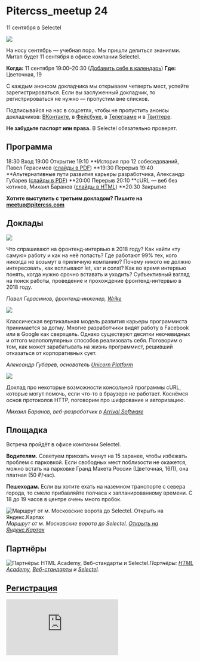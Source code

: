 
# Pitercss_meetup 24

11 сентября в Selectel

![](https://cdn-images-1.medium.com/max/2400/1*nnEXy49GSwh53FRTSQ9kwg.png)

На носу сентябрь — учебная пора. Мы пришли делиться знаниями.
Митап будет 11 сентября в офисе компании Selectel.

**Когда:** 11 сентября 19:00–20:30 ([Добавить себе в календарь](http://www.google.com/calendar/event?action=TEMPLATE&dates=20180911T160000Z%2F20180911T173000Z&text=pitercss_meetup%20%E2%84%9624&location=%D0%A6%D0%B2%D0%B5%D1%82%D0%BE%D1%87%D0%BD%D0%B0%D1%8F%20%D1%83%D0%BB.%2C%2019%2C%20%D0%A1%D0%B0%D0%BD%D0%BA%D1%82-%D0%9F%D0%B5%D1%82%D0%B5%D1%80%D0%B1%D1%83%D1%80%D0%B3%2C%20196084&details=https%3A%2F%2Fmedium.com%2Fpitercss-meetup%2Fpitercss-meetup-24-eeda48fbbf3b))
**Где:** Цветочная, 19

С каждым анонсом докладчика мы открываем четверть мест, успейте зарегистрироваться. Если вы заслуженный докладчик, то регистрироваться не нужно — пропустим вне списков.

Подписывайся на нас в соцсетях, чтобы не пропустить анонсы докладчиков: [ВКонтакте](https://vk.com/pitercss_meetup), в [Фейсбуке](https://fb.com/pitercssmeetup), в [Телеграме](https://t.me/pitercss_meetup) и в [Твиттере](https://twitter.com/pitercss_meetup).

**Не забудьте паспорт или права.** В Selectel обязательно проверят.

## Программа

18:30 Вход
19:00 Открытие
19:10 **История про 12 собеседований, Павел Герасимов ([слайды в PDF](https://pitercss.ru/24/pres/interview-2018.pdf))
**19:30 Перерыв
19:40 **Альтернативные пути развития карьеры разработчика, Александр Губарев ([слайды в PDF](https://pitercss.ru/24/pres/paths-of-dev.pdf))
**20:00 Перерыв
20:10 **cURL — веб без котиков, Михаил Баранов ([слайды в HTML](https://pitercss.ru/24/pres/curl/))
**20:30 Закрытие

**Хотите выступить с третьим докладом?
Пишите на [meetup@pitercss.com](mailto:meetup@pitercss.com)**

## Доклады

![](https://cdn-images-1.medium.com/max/2400/1*7UIVgm0j95o7pZiMVWdWow.jpeg)

Что спрашивают на фронтенд-интервью в 2018 году? Как найти «ту самую» работу и как на неё попасть? Где работают 99% тех, кого никогда не возьмут в приличную компанию? Почему никого не должно интересовать, как всплывают let, var и const? Как во время интервью понять, когда нужно срочно вставать и уходить? Субъективный взгляд на поиск работы, проведение и прохождение фронтенд-интервью в 2018 году.

*Павел Герасимов, фронтенд-инженер, [Wrike](https://www.wrike.com/)*

![](https://cdn-images-1.medium.com/max/2400/1*CNIRxNlQrFgcgmvDRWLD1A.jpeg)

Классическая вертикальная модель развития карьеры программиста принимается за догму. Многие разработчики видят работу в Facebook или в Google как сверхцель. Однако существуют десятки неочевидных и оттого малопопулярных способов реализовать себя. Поговорим о том, как может зарабатывать на жизнь программист, решивший отказаться от корпоративных сует.

*Александр Губарев, основатель [Unicorn Platform](https://unicornplatform.com/)*

![](https://cdn-images-1.medium.com/max/2400/1*ud1yIBvxw8aF30XOsL1Hrg.jpeg)

Доклад про некоторые возможности консольной программы cURL, которые могут помочь, если что-то в браузере не работает. Коснёмся основ протоколов HTTP, поговорим про шифрование и авторизацию.

*Михаил Баранов, веб-разработчик в [Arrival Software](http://arrival.com/)*

## Площадка

Встреча пройдёт в офисе компании Selectel.

**Водителям.** Советуем приехать минут на 15 заранее, чтобы избежать проблем с парковкой. Если свободных мест поблизости не окажется, можно встать на парковке Гранд Макета России (Цветочная, 16Л), она платная (50 ₽/час).

**Пешеходам.** Если вы хотите ехать на наземном транспорте с севера города, то смело прибавляйте полчаса к запланированному времени.
С 18 до 19 часов в центре очень много пробок.

![Маршрут от м. Московские ворота до Selectel. [Открыть на Яндекс.Картах](https://yandex.ru/maps/-/CBBY6Hb40D)](https://cdn-images-1.medium.com/max/3748/1*7-nZG7NEX-XxHenSMDitYA.png)*Маршрут от м. Московские ворота до Selectel. [Открыть на Яндекс.Картах](https://yandex.ru/maps/-/CBBY6Hb40D)*

## Партнёры

![Партнёры: [HTML Academy](https://htmlacademy.ru/), [Веб-стандарты](https://twitter.com/webstandards_ru) и [Selectel](https://selectel.ru/).](https://cdn-images-1.medium.com/max/4004/1*n6YbFyUlFWQbO6uzbjyIHw.png)*Партнёры: [HTML Academy](https://htmlacademy.ru/), [Веб-стандарты](https://twitter.com/webstandards_ru) и [Selectel](https://selectel.ru/).*

## [Регистрация](https://goo.gl/forms/KtebQ0yRJoCCYUJ23)

<iframe src="https://medium.com/media/447d2a633a13fa119860839714b4da80" frameborder=0></iframe>

